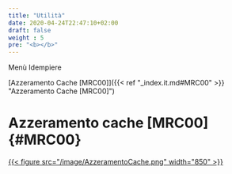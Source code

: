 ```yaml
---
title: "Utilità"
date: 2020-04-24T22:47:10+02:00
draft: false
weight : 5
pre: "<b></b>"
---
```

Menù Idempiere

[Azzeramento Cache [MRC00]]({{< ref "_index.it.md#MRC00" >}} "Azzeramento Cache [MRC00]") <br>

# Azzeramento cache [MRC00] {#MRC00}
[{{< figure src="/image/AzzeramentoCache.png"  width="850"  >}}](/image/AzzeramentoCache.png)
